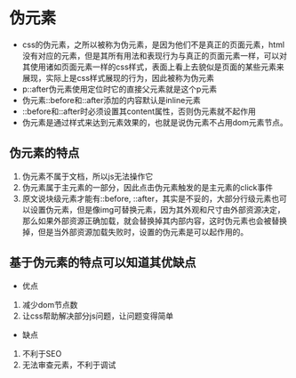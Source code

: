 # 伪元素

* css的伪元素，之所以被称为伪元素，是因为他们不是真正的页面元素，html没有对应的元素，但是其所有用法和表现行为与真正的页面元素一样，可以对其使用诸如页面元素一样的css样式，表面上看上去貌似是页面的某些元素来展现，实际上是css样式展现的行为，因此被称为伪元素
* p::after伪元素使用定位时它的直接父元素就是这个p元素
* 伪元素::before和::after添加的内容默认是inline元素
* ::before和::after时必须设置其content属性，否则伪元素就不起作用
* 伪元素是通过样式来达到元素效果的，也就是说伪元素不占用dom元素节点。

## 伪元素的特点

1. 伪元素不属于文档，所以js无法操作它
2. 伪元素属于主元素的一部分，因此点击伪元素触发的是主元素的click事件
3. 原文说块级元素才能有::before, ::after，其实是不妥的，大部分行级元素也可以设置伪元素，但是像img可替换元素，因为其外观和尺寸由外部资源决定，那么如果外部资源正确加载，就会替换掉其内部内容，这时伪元素也会被替换掉，但是当外部资源加载失败时，设置的伪元素是可以起作用的。

## 基于伪元素的特点可以知道其优缺点

* 优点

1. 减少dom节点数
2. 让css帮助解决部分js问题，让问题变得简单

* 缺点

1. 不利于SEO
2. 无法审查元素，不利于调试